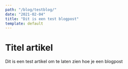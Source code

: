 ```yaml
---
path: "/blog/testblog/"
date: "2021-02-04"
title: "Dit is een test blogpost"
template: default
---
```


# Titel artikel
Dit is een test artikel om te laten zien hoe je een blogpost
